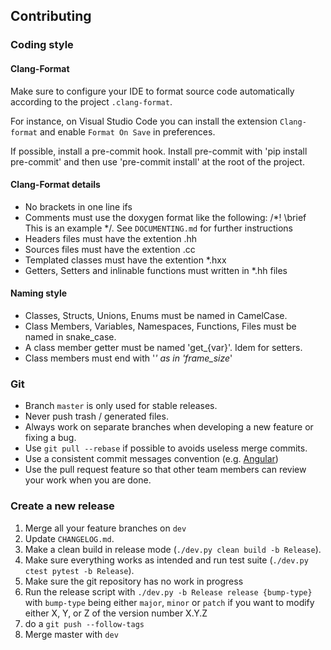 ## Contributing

### Coding style

#### Clang-Format

Make sure to configure your IDE to format source code automatically according to the project `.clang-format`.

For instance, on Visual Studio Code you can install the extension `Clang-format` and enable `Format On Save` in preferences.

If possible, install a pre-commit hook. Install pre-commit with 'pip install pre-commit' and then use 'pre-commit install' at the root of the project.

#### Clang-Format details

* No brackets in one line ifs
* Comments must use the doxygen format like the following: /*! \brief This is an example */. See `DOCUMENTING.md` for further instructions
* Headers files must have the extention .hh
* Sources files must have the extention .cc
* Templated classes must have the extention *.hxx
* Getters, Setters and inlinable functions must written in *.hh files

#### Naming style

* Classes, Structs, Unions, Enums must be named in CamelCase.
* Class Members, Variables, Namespaces, Functions, Files must be named in snake_case.
* A class member getter must be named 'get_{var}'. Idem for setters.
* Class members must end with '_' as in 'frame_size_'

### Git

- Branch `master` is only used for stable releases.
- Never push trash / generated files.
- Always work on separate branches when developing a new feature or fixing a bug.
- Use `git pull --rebase` if possible to avoids useless merge commits.
- Use a consistent commit messages convention (e.g. [Angular](https://github.com/angular/angular/blob/master/CONTRIBUTING.md#commit))
- Use the pull request feature so that other team members can review your work when you are done.

### Create a new release

 1. Merge all your feature branches on `dev`
 3. Update `CHANGELOG.md`.
 4. Make a clean build in release mode (`./dev.py clean build -b Release`).
 5. Make sure everything works as intended and run test suite (`./dev.py ctest pytest -b Release`).
 6. Make sure the git repository has no work in progress
 7. Run the release script with `./dev.py -b Release release {bump-type}` with `bump-type` being either `major`, `minor` or `patch`
 if you want to modify either X, Y, or Z of the version number X.Y.Z
 8. do a `git push --follow-tags`
 9. Merge master with `dev`
